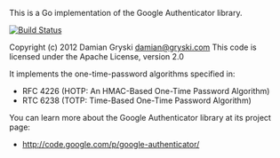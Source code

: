 This is a Go implementation of the Google Authenticator library.

[![Build Status](https://travis-ci.org/dgryski/dgoogauth.png)](https://travis-ci.org/dgryski/dgoogauth)

Copyright (c) 2012 Damian Gryski <damian@gryski.com>
This code is licensed under the Apache License, version 2.0

It implements the one-time-password algorithms specified in:

* RFC 4226 (HOTP: An HMAC-Based One-Time Password Algorithm)
* RTC 6238 (TOTP: Time-Based One-Time Password Algorithm)

You can learn more about the Google Authenticator library at its project page:

* http://code.google.com/p/google-authenticator/
